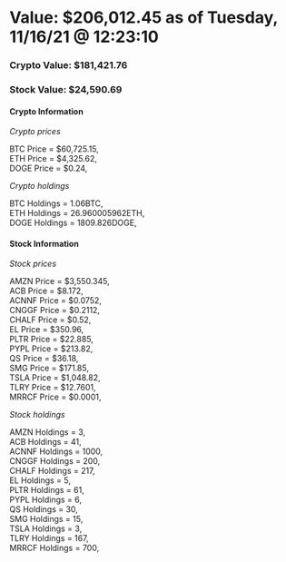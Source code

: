 # Value: $206,012.45 as of Tuesday, 11/16/21 @ 12:23:10 

### Crypto Value: $181,421.76

### Stock Value: $24,590.69

#### Crypto Information 
*Crypto prices* 

BTC Price = $60,725.15,  
ETH Price = $4,325.62,  
DOGE Price = $0.24,  


*Crypto holdings* 

BTC Holdings = 1.06BTC,  
ETH Holdings = 26.960005962ETH,  
DOGE Holdings = 1809.826DOGE,  


#### Stock Information 

*Stock prices* 

AMZN Price = $3,550.345,  
ACB Price = $8.172,  
ACNNF Price = $0.0752,  
CNGGF Price = $0.2112,  
CHALF Price = $0.52,  
EL Price = $350.96,  
PLTR Price = $22.885,  
PYPL Price = $213.82,  
QS Price = $36.18,  
SMG Price = $171.85,  
TSLA Price = $1,048.82,  
TLRY Price = $12.7601,  
MRRCF Price = $0.0001,  


*Stock holdings* 

AMZN Holdings = 3,  
ACB Holdings = 41,  
ACNNF Holdings = 1000,  
CNGGF Holdings = 200,  
CHALF Holdings = 217,  
EL Holdings = 5,  
PLTR Holdings = 61,  
PYPL Holdings = 6,  
QS Holdings = 30,  
SMG Holdings = 15,  
TSLA Holdings = 3,  
TLRY Holdings = 167,  
MRRCF Holdings = 700,  


